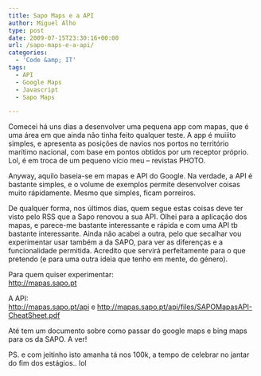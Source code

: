 ```yaml
---
title: Sapo Maps e a API
author: Miguel Alho
type: post
date: 2009-07-15T23:30:16+00:00
url: /sapo-maps-e-a-api/
categories:
  - 'Code &amp; IT'
tags:
  - API
  - Google Maps
  - Javascript
  - Sapo Maps

---
```

Comecei há uns dias a desenvolver uma pequena app com mapas, que é uma área em que ainda não tinha feito qualquer teste. A app é muiiito simples, e apresenta as posições de navios nos portos no território marítimo nacional, com base em pontos obtidos por um receptor próprio. Lol, é em troca de um pequeno vício meu &#8211; revistas PHOTO.

Anyway, aquilo baseia-se em mapas e API do Google. Na verdade, a API é bastante simples, e o volume de exemplos permite desenvolver coisas muito rápidamente. Mesmo que simples, ficam porreiros.

De qualquer forma, nos últimos dias, quem segue estas coisas deve ter visto pelo RSS que a Sapo renovou a sua API. Olhei para a aplicação dos mapas, e parece-me bastante interessante e rápida e com uma API tb bastante interessante. Ainda não acabei a outra, pelo que secalhar vou experimentar usar também a da SAPO, para ver as diferenças e a funcionalidade permitida. Acredito que servirá perfeitamente para o que pretendo (e para uma outra ideia que tenho em mente, do género).

Para quem quiser experimentar:  
<a href="http://mapas.sapo.pt" target="_blank">http://mapas.sapo.pt</a>

A API:  
<a href="http://mapas.sapo.pt/api" target="_blank">http://mapas.sapo.pt/api</a> e <a href="http://mapas.sapo.pt/api/files/SAPOMapasAPI-CheatSheet.pdf" target="_blank">http://mapas.sapo.pt/api/files/SAPOMapasAPI-CheatSheet.pdf</a>

Até tem um documento sobre como passar do google maps e bing maps para os da SAPO. A ver!

PS. e com jeitinho isto amanha tá nos 100k, a tempo de celebrar no jantar do fim dos estágios.. lol<a href="http://mapas.sapo.pt/api" target="_blank"></p>